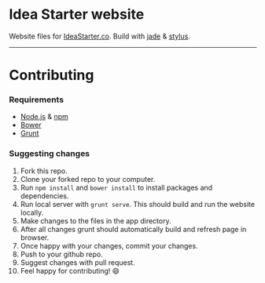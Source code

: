 Idea Starter website
===================

Website files for [IdeaStarter.co](http://www.ideastarter.co/). Build with [jade](http://jade-lang.com/) &amp; [stylus](http://learnboost.github.io/stylus/).

----------


# Contributing

### Requirements

- [Node.js](http://nodejs.org/) &amp; [npm](https://www.npmjs.com/)
- [Bower](http://bower.io/)
- [Grunt](http://gruntjs.com/)

### Suggesting changes

1. Fork this repo.
2. Clone your forked repo to your computer.
3. Run `npm install` and `bower install` to install packages and dependencies. 
4. Run local server with `grunt serve`. This should build and run the website locally.
5. Make changes to the files in the app directory.
6. After all changes grunt should automatically build and refresh page in browser. 
7. Once happy with your changes, commit your changes.
8. Push to your github repo.
9. Suggest changes with pull request.
10. Feel happy for contributing! :smile: